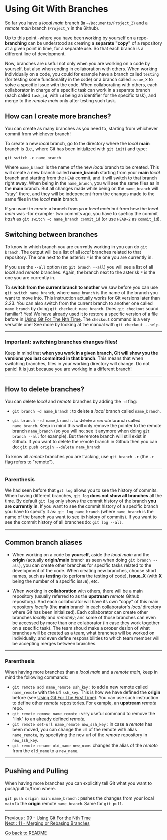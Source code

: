 # Using Git With Branches

So far you have a *local main* branch (in `~/Documents/Project_Z`) and a *remote main* branch (`Project_Y` in the Github).  

Up to this point -where you have been working by yourself on a repo- **branching** can be understood as creating a **separate "copy"** of a repository at a given point in time, for a separate use. So that each branch is a different line of development.  

Now, branches are useful not only when you are working on a code by yourself, but also when coding in collaboration with others. When working individually on a code, you could for example have a branch called `testing` (for testing some functionality in the code) or a branch called `issue_X` to solve a specific issue with the code. When collaborating with others, each collaborator in charge of a specific task can work in a separate branch (each called `task_id`, with `id` being an identifier for the specific task), and merge to the *remote main* only after testing such task.     

## How can I create more branches? 

You can create as many branches as you need to, starting from whichever commit from whichever branch!  

To create a new *local* branch, go to the directory where the *local* **main** branch is (i.e., where Git has been initialized with `git init`) and type:  

```
git switch -c name_branch
```
Where `name_branch` is the name of the new *local* branch to be created. This will create a new branch called **name_branch** starting from your **main** *local* branch and starting from the `HEAD` commit, and it will switch to that branch right away. When being in the `name_branch`, you will see the same files as in the **main** branch. But all changes made while being on the `name_branch` will "stay" there, and they will be independent from the changes made to the same files in the *local* **main** branch.  

If you want to create a branch from your *local main* but from how the *local main* was -for example- two commits ago, you have to speficy the commit *hash* as `git switch -c name_branch commit_id` (or use `HEAD~2` as `commit_id`).   

## Switching between branches

To know in which branch you are currently working in you can do `git branch`. The output will be a list of all *local* branches related to that repository. The one next to the asterisk `*` is the one you are currently in. 

If you use the `--all` option (so `git branch --all`) you will see a list of all *local* and *remote* branches. Again, the branch next to the asterisk `*` is the one you are currently in. 

To **switch from the current branch to another** we saw before you can use `git switch name_branch`, where `name_branch` is the name of the branch you want to move into. This instruction actually works for Git versions later than 2.23. You can also switch from the current branch to another one called `name_branch` by doing `git checkout name_branch`. Does `git checkout` sound familiar? Yes! We have already used it to restore a specific version of a file before in [Using Git For The Nth Time](https://github.com/HeatherAn/recommended-coding-practices/blob/main/09-Using-Git-For-The-Nth-Time.md). The `checkout` command is a very versatile one! See more by looking at the manual with `git checkout --help`.

____________________

### Important: switching branches changes files!

Keep in mind that **when you work in a given branch, Git will show you the versions you last committed in that branch**. This means that when switching branches, files in your working directory will change. Do not panic! It is just because you are working in a different branch! 
____________________

## How to delete branches?

You can delete *local* and *remote* branches by adding the `-d` flag:  

- `git branch -d name_branch` : to delete a *local* branch called `name_branch`.

- `git branch -rd name_branch` : to delete a *remote* branch called `name_branch`. Keep in mind this will only remove the pointer to the remote branch `name_branch` (so you will not see it anymore when doing `git branch --all` for example). But the remote branch will still exist in Github. If you want to delete the remote branch in Github then you can do: `git push origin --delete name_branch`  

To know all *remote* branches you are tracking, use `git branch -r` (the `-r` flag refers to "remote").  

_________________

### Parenthesis

We had seen before that `git log` allows you to see the history of commits. When having different branches, `git log` **does not show all branches** all the time. By default `git log` only shows the commit history of the branch **you are currently in**. If you want to see the commit history of a specific branch you have to specify it as: `git log name_branch` (where `name_branch` is the name of the branch you want to see its history of commits). If you want to see the commit history of all branches do: `git log --all`.
_________________

## Common branch aliases

- When working on a code by **yourself**, aside the *local main* and the **origin** (actually **origin/main** branch as seen when doing `git branch --all`), you can create other branches for specific tasks related to the development of the code. When creating new branches, choose short names, such as **testing** (to perform the testing of code), **issue_X** (with **X** being the number of a specific issue), etc.  

- When working in **collaboration** with others, there will be a main repository (usually referred to as the **upstream** *remote* Github repository). And each collaborator will have its own "copy" of this main repository *locally* (the **main** branch in each collaborator's *local* directory where Git has been initialized). Each collaborator can create other branches *locally* and *remotely*; and some of those branches can even be accessed by more than one collaborator (in case they work together on a specific task). The team should make a proper design of what branches will be created as a team, what branches will be worked on individually, and even define responsibilities to which team member will be accepting merges between branches.

________________ 

### Parenthesis

When having more branches than a *local main* and a *remote main*, keep in mind the following commands:  

- `git remote add name_remote ssh_key` : to add a new remote called `name_remote` with the url `ssh_key`. This is how we have defined the **origin** before (see [Using Git For The First Time](https://github.com/HeatherAn/recommended-coding-practices/blob/main/08-Using-Git-For-The-First-Time.md)). You can use such instruction to define other *remote* repositories. For example, an **upstream** *remote* repo.  
- `git remote remove name_remote` : very useful command to remove the "link" to an already defined *remote*.  
- `git remote set-url name_remote new_ssh_key` :  in case a *remote* has been moved, you can change the url of the remote with alias `name_remote`, by specifying the new url of the *remote* repository in `new_ssh_key`.  
- `git remote rename old_name new_name`: changes the alias of the *remote* from the `old_name` to a `new_name`.  
_________________

## Pushing and Pulling

When having more branches you can explicitly tell Git what you want to push/pull to/from where. 

`git push origin main:name_branch` : pushes the changes from your local `main` to the **origin** remote `name_branch`. Same for `git pull`.  

______________________

[Previous : 09 - Using Git For the Nth Time](https://github.com/HeatherAn/recommended-coding-practices/blob/main/09-Using-Git-For-The-Nth-Time.md)  
[Next : 11 - Merging or Rebasing Branches](https://github.com/HeatherAn/recommended-coding-practices/blob/main/11-Merging-Or-Rebasing-Branches.md)  

[Go back to README](https://github.com/HeatherAn/recommended-coding-practices#readme)
